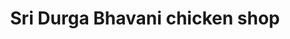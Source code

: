 ---
title: "Sri Durga Bhavani chicken shop"
url: /visakhapatnam/sri-durga-bhavani-chicken-shop/
shop: convenience
---